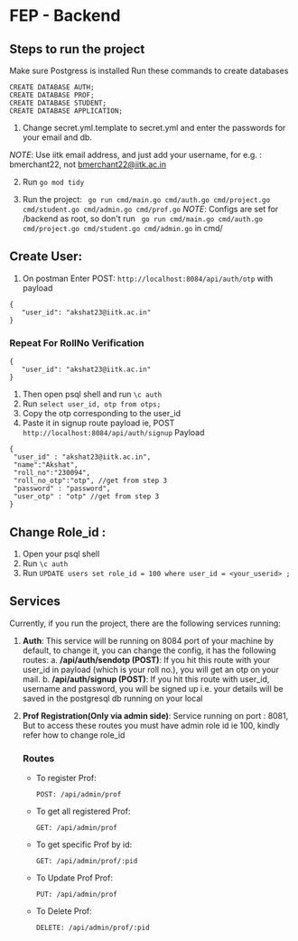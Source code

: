 # FEP - Backend

## Steps to run the project
 Make sure Postgress is installed 
 Run these commands to create databases
 ```
 CREATE DATABASE AUTH;
 CREATE DATABASE PROF;
 CREATE DATABASE STUDENT;
 CREATE DATABASE APPLICATION;
 ```

1. Change secret.yml.template to secret.yml and enter the passwords for your email and db.

*NOTE*: Use iitk email address, and just add your username, for e.g. : bmerchant22, not bmerchant22@iitk.ac.in

2. Run ```go mod tidy```

3. Run the project:
``` go run cmd/main.go cmd/auth.go cmd/project.go cmd/student.go cmd/admin.go cmd/prof.go```
*NOTE*: Configs are set for /backend as root, so don't run ``` go run cmd/main.go cmd/auth.go cmd/project.go cmd/student.go cmd/admin.go``` in cmd/

## Create User:
 1. On postman Enter POST: `http://localhost:8084/api/auth/otp` with payload 
   ```
   {
      "user_id": "akshat23@iitk.ac.in"
   }
   ```
  ### Repeat For RollNo Verification 

   ```
   {
      "user_id": "akshat23@iitk.ac.in"
   }
   ```

   1. Then open psql shell and run `\c auth`
   2. Run `select user_id, otp from otps;`
   3. Copy the otp corresponding to the user_id
   4. Paste it in signup route payload ie, POST `http://localhost:8084/api/auth/signup` 
   Payload 
   ```
   {
    "user_id" : "akshat23@iitk.ac.in",
    "name":"Akshat",
    "roll_no":"230094",
    "roll_no_otp":"otp", //get from step 3
    "password" : "password",
    "user_otp" : "otp" //get from step 3
}
   ```
## Change Role_id : 
   1. Open your psql shell 
   2. Run `\c auth`
   3. Run `UPDATE users set role_id = 100 where user_id = <your_userid> ; `
   
## Services

Currently, if you run the project, there are the following services running:

1. **Auth**: This service will be running on 8084 port of your machine by default, to change it, you can change the config, it has the following routes:
   a. **/api/auth/sendotp (POST)**: If you hit this route with your user_id in payload (which is your roll no.), you will get an otp on your mail.
   b. **/api/auth/signup (POST)**: If you hit this route with user_id, username and password, you will be signed up i.e. your details will be saved in the postgresql db running on your local

2. **Prof Registration(Only via admin side)**: Service running on port : 8081,
   But to access these routes you must have admin role id ie 100, kindly refer how to change role_id
   ### Routes 
    - To register Prof: 

      ```
      POST: /api/admin/prof 
      ```
    - To get all registered Prof: 

      ```
      GET: /api/admin/prof 
      ```
    - To get specific Prof by id: 

      ```
      GET: /api/admin/prof/:pid 
      ```
    - To Update Prof Prof: 

      ```
      PUT: /api/admin/prof 
      ```
    - To Delete Prof: 

      ```
      DELETE: /api/admin/prof/:pid 
      ```


